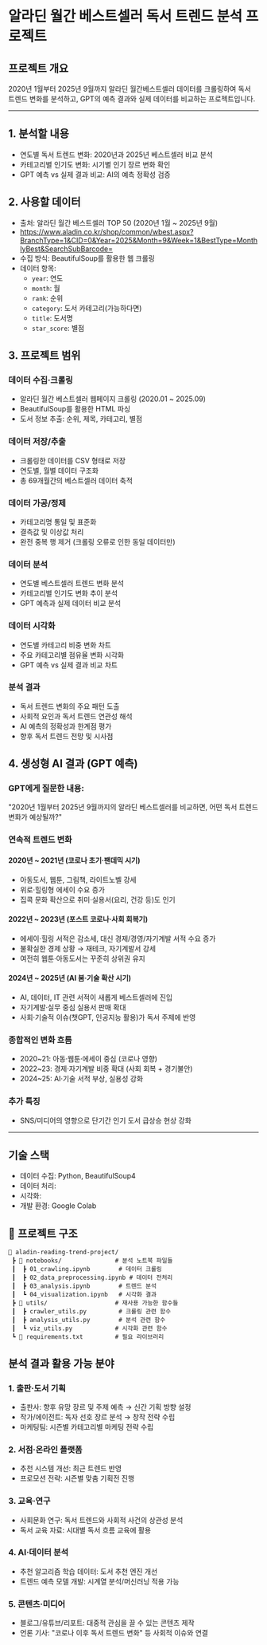 # 알라딘 월간 베스트셀러 독서 트렌드 분석 프로젝트

## 프로젝트 개요
2020년 1월부터 2025년 9월까지 알라딘 월간베스트셀러 데이터를 크롤링하여 독서 트렌드 변화를 분석하고, GPT의 예측 결과와 실제 데이터를 비교하는 프로젝트입니다.

---

## 1. 분석할 내용
- 연도별 독서 트렌드 변화: 2020년과 2025년 베스트셀러 비교 분석
- 카테고리별 인기도 변화: 시기별 인기 장르 변화 확인
- GPT 예측 vs 실제 결과 비교: AI의 예측 정확성 검증

## 2. 사용할 데이터
- 출처: 알라딘 월간 베스트셀러 TOP 50 (2020년 1월 ~ 2025년 9월)
- https://www.aladin.co.kr/shop/common/wbest.aspx?BranchType=1&CID=0&Year=2025&Month=9&Week=1&BestType=MonthlyBest&SearchSubBarcode=
- 수집 방식: BeautifulSoup를 활용한 웹 크롤링
- 데이터 항목: 
  - `year`: 연도
  - `month`: 월
  - `rank`: 순위
  - `category`: 도서 카테고리(가능하다면)
  - `title`: 도서명
  - `star_score`: 별점

## 3. 프로젝트 범위
### 데이터 수집·크롤링
- 알라딘 월간 베스트셀러 웹페이지 크롤링 (2020.01 ~ 2025.09)
- BeautifulSoup를 활용한 HTML 파싱
- 도서 정보 추출: 순위, 제목, 카테고리, 별점

### 데이터 저장/추출
- 크롤링한 데이터를 CSV 형태로 저장
- 연도별, 월별 데이터 구조화
- 총 69개월간의 베스트셀러 데이터 축적

### 데이터 가공/정제
- 카테고리명 통일 및 표준화
- 결측값 및 이상값 처리
- 완전 중복 행 제거 (크롤링 오류로 인한 동일 데이터만)

### 데이터 분석
- 연도별 베스트셀러 트렌드 변화 분석
- 카테고리별 인기도 변화 추이 분석
- GPT 예측과 실제 데이터 비교 분석

### 데이터 시각화
- 연도별 카테고리 비중 변화 차트
- 주요 카테고리별 점유율 변화 시각화
- GPT 예측 vs 실제 결과 비교 차트

### 분석 결과
- 독서 트렌드 변화의 주요 패턴 도출
- 사회적 요인과 독서 트렌드 연관성 해석
- AI 예측의 정확성과 한계점 평가
- 향후 독서 트렌드 전망 및 시사점

## 4. 생성형 AI 결과 (GPT 예측)

### GPT에게 질문한 내용:
"2020년 1월부터 2025년 9월까지의 알라딘 베스트셀러를 비교하면, 어떤 독서 트렌드 변화가 예상될까?"

### 연속적 트렌드 변화

#### 2020년 ~ 2021년 (코로나 초기·팬데믹 시기)
- 아동도서, 웹툰, 그림책, 라이트노벨 강세
- 위로·힐링형 에세이 수요 증가
- 집콕 문화 확산으로 취미·실용서(요리, 건강 등)도 인기

#### 2022년 ~ 2023년 (포스트 코로나·사회 회복기)
- 에세이·힐링 서적은 감소세, 대신 경제/경영/자기계발 서적 수요 증가
- 불확실한 경제 상황 → 재테크, 자기계발서 강세
- 여전히 웹툰·아동도서는 꾸준히 상위권 유지

#### 2024년 ~ 2025년 (AI 붐·기술 확산 시기)
- AI, 데이터, IT 관련 서적이 새롭게 베스트셀러에 진입
- 자기계발·실무 중심 실용서 판매 확대
- 사회·기술적 이슈(챗GPT, 인공지능 활용)가 독서 주제에 반영

### 종합적인 변화 흐름
- 2020~21: 아동·웹툰·에세이 중심 (코로나 영향)
- 2022~23: 경제·자기계발 비중 확대 (사회 회복 + 경기불안)
- 2024~25: AI·기술 서적 부상, 실용성 강화

### 추가 특징
- SNS/미디어의 영향으로 단기간 인기 도서 급상승 현상 강화

---

## 기술 스택
- 데이터 수집: Python, BeautifulSoup4
- 데이터 처리:
- 시각화:
- 개발 환경: Google Colab

## 📁 프로젝트 구조
```
📂 aladin-reading-trend-project/
 ┣ 📂 notebooks/               # 분석 노트북 파일들
 ┃  ┣ 01_crawling.ipynb        # 데이터 크롤링
 ┃  ┣ 02_data_preprocessing.ipynb # 데이터 전처리
 ┃  ┣ 03_analysis.ipynb        # 트렌드 분석
 ┃  ┗ 04_visualization.ipynb   # 시각화 결과
 ┣ 📂 utils/                   # 재사용 가능한 함수들
 ┃  ┣ crawler_utils.py         # 크롤링 관련 함수
 ┃  ┣ analysis_utils.py        # 분석 관련 함수
 ┃  ┗ viz_utils.py            # 시각화 관련 함수
 ┗ 📜 requirements.txt         # 필요 라이브러리
```

## 분석 결과 활용 가능 분야

### 1. 출판·도서 기획
- 출판사: 향후 유망 장르 및 주제 예측 → 신간 기획 방향 설정
- 작가/에이전트: 독자 선호 장르 분석 → 창작 전략 수립
- 마케팅팀: 시즌별 카테고리별 마케팅 전략 수립

### 2. 서점·온라인 플랫폼
- 추천 시스템 개선: 최근 트렌드 반영
- 프로모션 전략: 시즌별 맞춤 기획전 진행

### 3. 교육·연구
- 사회문화 연구: 독서 트렌드와 사회적 사건의 상관성 분석
- 독서 교육 자료: 시대별 독서 흐름 교육에 활용

### 4. AI·데이터 분석
- 추천 알고리즘 학습 데이터: 도서 추천 엔진 개선
- 트렌드 예측 모델 개발: 시계열 분석/머신러닝 적용 가능

### 5. 콘텐츠·미디어
- 블로그/유튜브/리포트: 대중적 관심을 끌 수 있는 콘텐츠 제작
- 언론 기사: "코로나 이후 독서 트렌드 변화" 등 사회적 이슈와 연결
